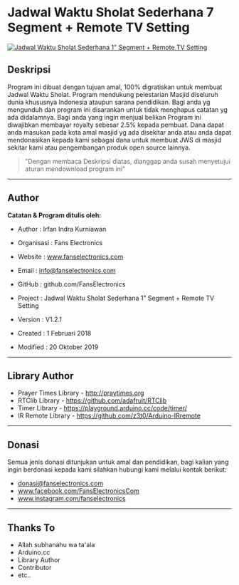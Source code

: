 # Jadwal Waktu Sholat Sederhana 7 Segment + Remote TV Setting

[![Jadwal Waktu Sholat Sederhana 1" Segment + Remote TV Setting](https://i.ytimg.com/vi/INfnUTeq6bI/maxresdefault.jpg)](https://www.youtube.com/watch?v=OwG9uGxsSBE "Jadwal Sholat Gratis untuk Semua Masjid")

## Deskripsi
Program ini dibuat dengan tujuan amal, 100% digratiskan untuk membuat Jadwal Waktu Sholat. Program mendukung pelestarian Masjid diseluruh dunia khususnya Indonesia ataupun sarana pendidikan. Bagi anda yg mengunduh dan program ini disarankan untuk tidak menghapus catatan yg ada didalamnya. Bagi anda yang ingin menjual belikan Program ini diwajibkan membayar royalty sebesar 2.5% kepada pembuat. Dana dapat anda masukan pada kota amal masjid yg ada disekitar anda atau anda dapat mendonasikan kepada kami sebagai dana untuk membuat JWS di masjid sekitar kami atau pengembangan produk open source lainnya.

>"Dengan membaca Deskripsi diatas, dianggap anda susah menyetujui aturan mendownload program ini"

---
## Author
**Catatan & Program ditulis oleh:**
- Author      : Irfan Indra Kurniawan
- Organisasi  : Fans Electronics
- Website     : www.fanselectronics.com
- Email       : info@fanselectronics.com
- GitHub      : github.com/FansElectronics

- Project     : Jadwal Waktu Sholat Sederhana 1" Segment + Remote TV Setting
- Version     : V1.2.1
- Created     : 1 Februari 2018
- Modified    : 20 Oktober 2019 

---
## Library Author
- Prayer Times Library - http://praytimes.org
- RTClib Library - https://github.com/adafruit/RTClib
- Timer Library - https://playground.arduino.cc/code/timer/
- IR Remote Library - https://github.com/z3t0/Arduino-IRremote

---
## Donasi
Semua jenis donasi ditunjukan untuk amal dan pendidikan, bagi kalian yang ingin berdonasi kepada kami silahkan hubungi kami melalui kontak berikut:
- donasi@fanselectronics.com
- www.facebook.com/FansElectronicsCom
- www.instagram.com/fanselectronics

---
## Thanks To
- Allah subhanahu wa ta'ala
- Arduino.cc
- Library Author
- Contributor
- etc..